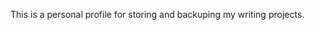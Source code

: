 This is a personal profile for storing and backuping my writing projects.

<!---
Sinarch7/Sinarch7 is a ✨ special ✨ repository because its `README.md` (this file) appears on your GitHub profile.
You can click the Preview link to take a look at your changes.
--->
